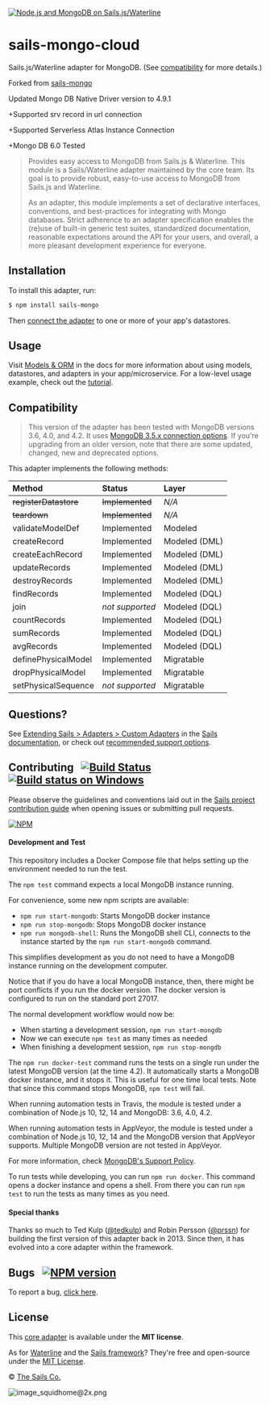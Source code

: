 [![Node.js and MongoDB on Sails.js/Waterline](https://camo.githubusercontent.com/9e49073459ed4e0e2687b80eaf515d87b0da4a6b/687474703a2f2f62616c64657264617368792e6769746875622e696f2f7361696c732f696d616765732f6c6f676f2e706e67)](http://sailsjs.com)

# sails-mongo-cloud

Sails.js/Waterline adapter for MongoDB. (See [compatibility](#compatibility) for more details.)

Forked from [sails-mongo](https://github.com/balderdashy/sails-mongo)


Updated Mongo DB Native Driver version to 4.9.1

+Supported srv record in url connection

+Supported Serverless Atlas Instance Connection

+Mongo DB 6.0 Tested


> Provides easy access to MongoDB from Sails.js & Waterline.
> This module is a Sails/Waterline adapter maintained by the core team.  Its goal is to provide robust, easy-to-use access to MongoDB from Sails.js and Waterline.
>
> As an adapter, this module implements a set of declarative interfaces, conventions, and best-practices for integrating with Mongo databases.
> Strict adherence to an adapter specification enables the (re)use of built-in generic test suites, standardized documentation, reasonable expectations around the API for your users, and overall, a more pleasant development experience for everyone.


## Installation

To install this adapter, run:

```bash
$ npm install sails-mongo
```

Then [connect the adapter](http://sailsjs.com/documentation/reference/configuration/sails-config-datastores) to one or more of your app's datastores.

## Usage

Visit [Models & ORM](http://sailsjs.com/docs/concepts/models-and-orm) in the docs for more information about using models, datastores, and adapters in your app/microservice. For a low-level usage example, check out the [tutorial](https://sailsjs.com/documentation/tutorials/using-mongo-db#?lowlevel-mongodb-usage-advanced).


## Compatibility

> This version of the adapter has been tested with MongoDB versions 3.6, 4.0, and 4.2.
> It uses [MongoDB 3.5.x connection options](https://mongodb.github.io/node-mongodb-native/3.5/api/MongoClient.html#.connect). If you're upgrading from an older version, note that there are some updated, changed, new and deprecated options.

This adapter implements the following methods:

| Method               | Status            | Layer         |
|:---------------------|:------------------|:--------------|
| ~~registerDatastore~~| ~~Implemented~~   | _N/A_         |
| ~~teardown~~         | ~~Implemented~~   | _N/A_         |
| validateModelDef     | Implemented       | Modeled       |
| createRecord         | Implemented       | Modeled (DML) |
| createEachRecord     | Implemented       | Modeled (DML) |
| updateRecords        | Implemented       | Modeled (DML) |
| destroyRecords       | Implemented       | Modeled (DML) |
| findRecords          | Implemented       | Modeled (DQL) |
| join                 | _not supported_   | Modeled (DQL) |
| countRecords         | Implemented       | Modeled (DQL) |
| sumRecords           | Implemented       | Modeled (DQL) |
| avgRecords           | Implemented       | Modeled (DQL) |
| definePhysicalModel  | Implemented       | Migratable    |
| dropPhysicalModel    | Implemented       | Migratable    |
| setPhysicalSequence  | _not supported_   | Migratable    |


## Questions?

See [Extending Sails > Adapters > Custom Adapters](http://sailsjs.com/documentation/concepts/extending-sails/adapters/custom-adapters) in the [Sails documentation](http://sailsjs.com/documentation), or check out [recommended support options](http://sailsjs.com/support).


## Contributing &nbsp; [![Build Status](https://travis-ci.org/balderdashy/sails-mongo.svg?branch=master)](https://travis-ci.org/balderdashy/sails-mongo) &nbsp; [![Build status on Windows](https://ci.appveyor.com/api/projects/status/u0i1o62tsw6ymbjd/branch/master?svg=true)](https://ci.appveyor.com/project/mikermcneil/sails-mongo/branch/master)

Please observe the guidelines and conventions laid out in the [Sails project contribution guide](http://sailsjs.com/documentation/contributing) when opening issues or submitting pull requests.

[![NPM](https://nodei.co/npm/sails-mongo.png?downloads=true)](http://npmjs.com/package/sails-mongo)


#### Development and Test

This repository includes a Docker Compose file that helps setting up the environment needed to run the test.

The `npm test` command expects a local MongoDB instance running.

For convenience, some new npm scripts are available:
- `npm run start-mongodb`: Starts MongoDB docker instance
- `npm run stop-mongodb`: Stops MongoDB docker instance
- `npm run mongodb-shell`: Runs the MongoDB shell CLI, connects to the instance started by the `npm run start-mongodb` command.

This simplifies development as you do not need to have a MongoDB instance running on the development computer.

Notice that if you do have a local MongoDB instance, then, there might be port conflicts if you run the docker version.
The docker version is configured to run on the standard port 27017.

The normal development workflow would now be:
- When starting a development session, `npm run start-mongdb`
- Now we can execute `npm test` as many times as needed
- When finishing a development session, `npm run stop-mongdb`

The `npm run docker-test` command runs the tests on a single run under the latest MongoDB version (at the time 4.2).
It automatically starts a MongoDB docker instance, and it stops it. This is useful for one time local tests.
Note that since this command stops MongoDB, `npm test` will fail.

When running automation tests in Travis, the module is tested under a combination of Node.js 10, 12, 14 and
MongoDB: 3.6, 4.0, 4.2.

When running automation tests in AppVeyor, the module is tested under a combination of Node.js 10, 12, 14 and
the MongoDB version that AppVeyor supports. Multiple MongoDB version are not tested in AppVeyor.

For more information, check [MongoDB's Support Policy](https://www.mongodb.com/support-policy).

To run tests while developing, you can run `npm run docker`. This command opens a docker instance and opens a shell.
From there you can run `npm test` to run the tests as many times as you need.


#### Special thanks

Thanks so much to Ted Kulp ([@tedkulp](https://twitter.com/tedkulp)) and Robin Persson ([@prssn](https://twitter.com/prssn)) for building the first version of this adapter back in 2013.  Since then, it has evolved into a core adapter within the framework.


## Bugs &nbsp; [![NPM version](https://badge.fury.io/js/sails-mongo.svg)](http://npmjs.com/package/sails-mongo)

To report a bug, [click here](http://sailsjs.com/bugs).


## License

This [core adapter](http://sailsjs.com/documentation/concepts/extending-sails/adapters/available-adapters) is available under the **MIT license**.

As for [Waterline](http://waterlinejs.org) and the [Sails framework](http://sailsjs.com)?  They're free and open-source under the [MIT License](http://sailsjs.com/license).

&copy; [The Sails Co.](http://sailsjs.com/about)

![image_squidhome@2x.png](http://i.imgur.com/RIvu9.png)
